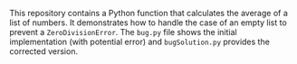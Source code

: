 This repository contains a Python function that calculates the average of a list of numbers.  It demonstrates how to handle the case of an empty list to prevent a `ZeroDivisionError`. The `bug.py` file shows the initial implementation (with potential error) and `bugSolution.py` provides the corrected version.